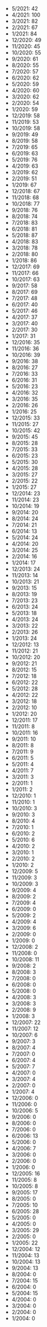 *  5/2021: 42
*  4/2021: 100
*  3/2021: 82
*  2/2021: 67
*  1/2021: 84
*  12/2020: 49
*  11/2020: 45
*  10/2020: 55
*  9/2020: 61
*  8/2020: 55
*  7/2020: 57
*  6/2020: 62
*  5/2020: 59
*  4/2020: 60
*  3/2020: 62
*  2/2020: 54
*  1/2020: 59
*  12/2019: 58
*  11/2019: 53
*  10/2019: 58
*  9/2019: 49
*  8/2019: 58
*  7/2019: 65
*  6/2019: 63
*  5/2019: 76
*  4/2019: 63
*  3/2019: 62
*  2/2019: 51
*  1/2019: 67
*  12/2018: 67
*  11/2018: 68
*  10/2018: 77
*  9/2018: 76
*  8/2018: 74
*  7/2018: 83
*  6/2018: 81
*  5/2018: 87
*  4/2018: 83
*  3/2018: 78
*  2/2018: 80
*  1/2018: 86
*  12/2017: 69
*  11/2017: 66
*  10/2017: 63
*  9/2017: 58
*  8/2017: 69
*  7/2017: 48
*  6/2017: 40
*  5/2017: 46
*  4/2017: 37
*  3/2017: 40
*  2/2017: 30
*  1/2017: 31
*  12/2016: 35
*  11/2016: 36
*  10/2016: 39
*  9/2016: 38
*  8/2016: 27
*  7/2016: 33
*  6/2016: 31
*  5/2016: 23
*  4/2016: 32
*  3/2016: 35
*  2/2016: 26
*  1/2016: 25
*  12/2015: 33
*  11/2015: 27
*  10/2015: 42
*  9/2015: 45
*  8/2015: 28
*  7/2015: 33
*  6/2015: 23
*  5/2015: 30
*  4/2015: 28
*  3/2015: 27
*  2/2015: 22
*  1/2015: 27
*  12/2014: 23
*  11/2014: 23
*  10/2014: 19
*  9/2014: 20
*  8/2014: 24
*  7/2014: 21
*  6/2014: 13
*  5/2014: 24
*  4/2014: 20
*  3/2014: 25
*  2/2014: 16
*  1/2014: 17
*  12/2013: 24
*  11/2013: 14
*  10/2013: 21
*  9/2013: 15
*  8/2013: 19
*  7/2013: 23
*  6/2013: 24
*  5/2013: 18
*  4/2013: 24
*  3/2013: 22
*  2/2013: 26
*  1/2013: 24
*  12/2012: 13
*  11/2012: 21
*  10/2012: 20
*  9/2012: 21
*  8/2012: 15
*  7/2012: 18
*  6/2012: 22
*  5/2012: 28
*  4/2012: 22
*  3/2012: 18
*  2/2012: 10
*  1/2012: 20
*  12/2011: 17
*  11/2011: 8
*  10/2011: 16
*  9/2011: 10
*  8/2011: 8
*  7/2011: 9
*  6/2011: 5
*  5/2011: 4
*  4/2011: 7
*  3/2011: 3
*  2/2011: 1
*  1/2011: 2
*  12/2010: 1
*  11/2010: 1
*  10/2010: 3
*  9/2010: 3
*  8/2010: 4
*  7/2010: 1
*  6/2010: 2
*  5/2010: 6
*  4/2010: 2
*  3/2010: 1
*  2/2010: 2
*  1/2010: 2
*  12/2009: 5
*  11/2009: 3
*  10/2009: 3
*  9/2009: 4
*  8/2009: 2
*  7/2009: 4
*  6/2009: 0
*  5/2009: 2
*  4/2009: 4
*  3/2009: 6
*  2/2009: 0
*  1/2009: 0
*  12/2008: 2
*  11/2008: 0
*  10/2008: 11
*  9/2008: 2
*  8/2008: 3
*  7/2008: 0
*  6/2008: 0
*  5/2008: 0
*  4/2008: 3
*  3/2008: 3
*  2/2008: 9
*  1/2008: 3
*  12/2007: 22
*  11/2007: 12
*  10/2007: 6
*  9/2007: 3
*  8/2007: 4
*  7/2007: 0
*  6/2007: 4
*  5/2007: 7
*  4/2007: 0
*  3/2007: 4
*  2/2007: 0
*  1/2007: 4
*  12/2006: 0
*  11/2006: 0
*  10/2006: 5
*  9/2006: 0
*  8/2006: 0
*  7/2006: 0
*  6/2006: 13
*  5/2006: 0
*  4/2006: 7
*  3/2006: 0
*  2/2006: 0
*  1/2006: 0
*  12/2005: 16
*  11/2005: 8
*  10/2005: 8
*  9/2005: 17
*  8/2005: 0
*  7/2005: 10
*  6/2005: 28
*  5/2005: 0
*  4/2005: 0
*  3/2005: 29
*  2/2005: 0
*  1/2005: 22
*  12/2004: 12
*  11/2004: 13
*  10/2004: 13
*  9/2004: 13
*  8/2004: 0
*  7/2004: 15
*  6/2004: 0
*  5/2004: 15
*  4/2004: 0
*  3/2004: 0
*  2/2004: 0
*  1/2004: 0